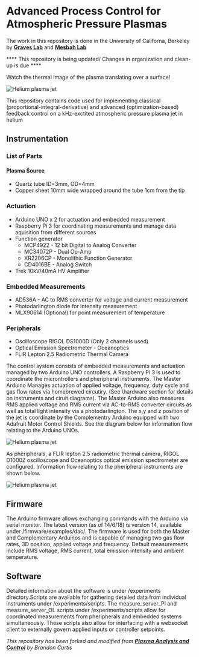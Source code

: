 # Advanced Process Control for Atmospheric Pressure Plasmas

The work in this repository is done in the University of Californa, Berkeley by [**Graves Lab**](http://www.graveslab.org) and [**Mesbah Lab**](http://www.mesbahlab.com/)


**** This repository is being updated/ Changes in organization and clean-up is due ****

Watch the thermal image of the plasma translating over a surface!

![Helium plasma jet](/results/moving_jet.gif)

This repository contains code used for implementing classical (proportional-integral-derivative) and advanced (optimization-based) feedback control on a kHz-exctited atmospheric pressure plasma jet in helium 

## Instrumentation 

### List of Parts
#### Plasma Source
* Quartz tube ID=3mm, OD=4mm
* Copper sheet 10mm wide wrapped around the tube 1cm from the tip
### Actuation
* Arduino UNO x 2 for actuation and embedded measurement
* Raspberry Pi 3 for coordinating measurements and manage data aquisition from different sources
* Function generator
  * MCP4922 - 12 bit Digital to Analog Converter
  * MC34072P - Dual Op-Amp
  * XR2206CP - Monolithic Function Generator
  * CD4016BE - Analog Switch
* Trek 10kV/40mA HV Amplifier
### Embedded Measurements
* AD536A - AC to RMS converter for voltage and current measurement
* Photodarlington diode for intensity measurement 
* MLX90614 (Optional) for point measurement of temperature
### Peripherals
* Oscilloscope RIGOL DS1000D (Only 2 channels used)
* Optical Emission Spectrometer - Oceanoptics 
* FLIR Lepton 2.5 Radiometric Thermal Camera



The control system consists of embedded measurements and actuation managed by two Arduino UNO controllers. A Raspberry Pi 3 is used to coordinate the microntrollers and pheripheral instruments. The Master Arduino Manages actuation of applied voltage, frequency, duty cycle and gas flow rates via homebrewed circutiry. (See \hardware section for details on instruments and ciruit diagrams). The Master Arduino also measures RMS applied voltage and RMS current via AC-to-RMS converter circuits as well as total light intensity via a photodarlington. The x,y and z position of the jet is coordinate by the Complementry Arduino equipped with two Adafruit Motor Control Shields. See the diagram below for information flow relating to the Arduino UNOs. 

![Helium plasma jet](/results/APPJ_diagram_embedded.png)

As pheripherals, a FLIR lepton 2.5 radiometric thermal camera, RIGOL D1000Z oscilloscope and Oceanoptics optical emission spectrometer are configured. Information flow relating to the pheripheral instruments are shown below.

![Helium plasma jet](/results/APPJ_diagram_pheripherals.png)

## Firmware
The Arduino firmware allows exchanging commands with the Arduino via serial monitor. The latest version (as of 14/6/18) is version 14, available under /firmware/examples/dac/. The firmware is used for both the Master and Complementary Arduinos and is capable of managing two gas flow rates, 3D position, applied voltage and frequency. Default measurements include RMS voltage, RMS current, total emission intensity and ambient temperature.

## Software 
Detailed information about the software is under /experiments directory.Scripts are available for gathering detailed data from individual instruments under /experiments/scripts. The measure_server_PI and measure_server_OL scripts under /experiments/scripts allow for coordinated measurements from pheripherals and embedded systems simultaneously. These scripts also allow for interfacing with a websocket client to externally govern applied inputs or controller setpoints.



*This repository has been forked and modified from [**Plasma Analysis and Control**](https://github.com/brandoncurtis/plasma-control) by Brandon Curtis*
